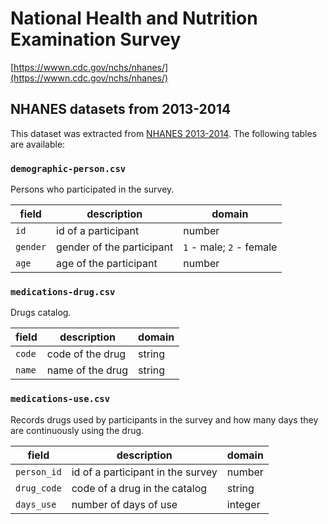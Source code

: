 # National Health and Nutrition Examination Survey
[https://wwwn.cdc.gov/nchs/nhanes/](https://wwwn.cdc.gov/nchs/nhanes/)

## NHANES datasets from 2013-2014

This dataset was extracted from [NHANES 2013-2014](https://wwwn.cdc.gov/nchs/nhanes/continuousnhanes/default.aspx?BeginYear=2013). The following tables are available:

### `demographic-person.csv`

Persons who participated in the survey.

| field | description | domain |
|-------|-------------|--------|
| `id` | id of a participant | number |
| `gender` | gender of the participant | `1` - male; `2` - female |
| `age` | age of the participant | number |

### `medications-drug.csv`

Drugs catalog.

| field | description | domain |
|-------|-------------|--------|
| `code` | code of the drug | string |
| `name` | name of the drug | string |

### `medications-use.csv`

Records drugs used by participants in the survey and how many days they are continuously using the drug.

| field | description | domain |
|-------|-------------|--------|
| `person_id` | id of a participant in the survey | number |
| `drug_code` | code of a drug in the catalog | string |
| `days_use` | number of days of use | integer |
